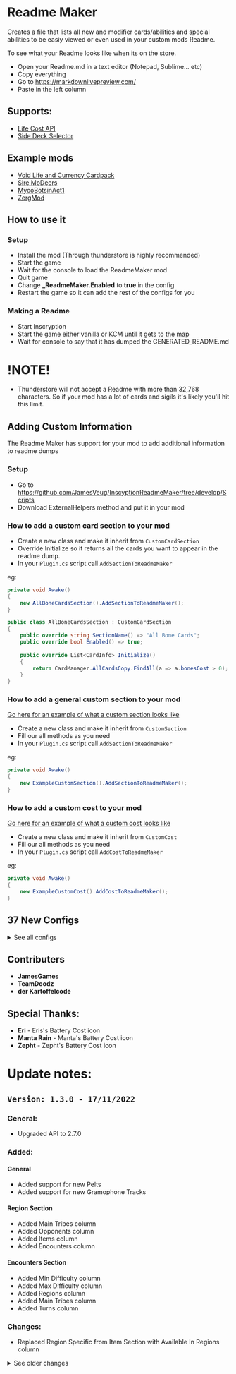 # Readme Maker
Creates a file that lists all new and modifier cards/abilities and special abilities to be easiy viewed or even used in your custom mods Readme.



To see what your Readme looks like when its on the store.
- Open your Readme.md in a text editor (Notepad, Sublime... etc)
- Copy everything
- Go to https://markdownlivepreview.com/
- Paste in the left column

## Supports:
- [Life Cost API](https://inscryption.thunderstore.io/package/Void_Slime/Life_Cost_API/)
- [Side Deck Selector](https://inscryption.thunderstore.io/package/Infiniscryption/Side_Deck_Selector/)

## Example mods
- [Void Life and Currency Cardpack](https://inscryption.thunderstore.io/package/Void_Slime/Void_Life_and_Currency_Cardpack/)
- [Sire MoDeers](https://inscryption.thunderstore.io/package/Sire/Sire_MoDeers/)
- [MycoBotsinAct1](https://inscryption.thunderstore.io/package/Cevin2006/MycoBotsinAct1/)
- [ZergMod](https://inscryption.thunderstore.io/package/JamesGames/ZergMod/)


## How to use it

### Setup
- Install the mod (Through thunderstore is highly recommended)
- Start the game
- Wait for the console to load the ReadmeMaker mod
- Quit game
- Change **_ReadmeMaker.Enabled** to **true** in the config
- Restart the game so it can add the rest of the configs for you 

### Making a Readme
- Start Inscryption
- Start the game either vanilla or KCM until it gets to the map
- Wait for console to say that it has dumped the GENERATED_README.md


# !NOTE!
- Thunderstore will not accept a Readme with more than 32,768 characters. So if your mod has a lot of cards and sigils it's likely you'll hit this limit.


## Adding Custom Information
The Readme Maker has support for your mod to add additional information to readme dumps

### Setup
- Go to https://github.com/JamesVeug/InscyptionReadmeMaker/tree/develop/Scripts
- Download ExternalHelpers method and put it in your mod

### How to add a custom card section to your mod
- Create a new class and make it inherit from `CustomCardSection` 
- Override Initialize so it returns all the cards you want to appear in the readme dump.
- In your `Plugin.cs` script call `AddSectionToReadmeMaker`


eg:
```csharp
private void Awake()
{
    new AllBoneCardsSection().AddSectionToReadmeMaker();
}
```

```csharp
public class AllBoneCardsSection : CustomCardSection
{
    public override string SectionName() => "All Bone Cards";
    public override bool Enabled() => true;
    
    public override List<CardInfo> Initialize()
    {
        return CardManager.AllCardsCopy.FindAll(a => a.bonesCost > 0);
    }
}
```

### How to add a general custom section to your mod
[Go here for an example of what a custom section looks like](https://github.com/JamesVeug/InscyptionReadmeMaker/blob/develop/Scripts/ExternalHelpers/Examples/ExampleCustomSection.cs)
- Create a new class and make it inherit from `CustomSection`
- Fill our all methods as you need
- In your `Plugin.cs` script call `AddSectionToReadmeMaker`

eg:
```csharp
private void Awake()
{
    new ExampleCustomSection().AddSectionToReadmeMaker();
}
```

### How to add a custom cost to your mod
[Go here for an example of what a custom cost looks like](https://github.com/JamesVeug/InscyptionReadmeMaker/blob/develop/Scripts/ExternalHelpers/Examples/ExampleCustomCost.cs)
- Create a new class and make it inherit from `CustomCost`
- Fill our all methods as you need
- In your `Plugin.cs` script call `AddCostToReadmeMaker`

eg:
```csharp
private void Awake()
{
    new ExampleCustomCost().AddCostToReadmeMaker();
}
```

## 37 New Configs

<details>
  <summary>See all configs</summary>

## 37 New Configs
|Section|Key|Description|
|:-|:-|:-|
|1. Readme Maker|Enabled|Should the ReadmeMaker create a GeneratedReadme?|
|1. Readme Maker|Save To|Where to save the generated readme to. If blank will be same folder as ReadmeMaker.dll. See console for exact location after making a readme.|
|2. General|Display By|Changes how the cards, abilities and special abilities are displayed.|
|2. General|Filter by JSONLoader Mod Prefix|Show .jdlr cards with a specific Mod Prefix. Disable by leaving blank.|
|2. General|Filter by Mod GUID|Only cards, sigils... etc related to this mods GUID. Disable by leaving blank.|
|2. General|Header Size|How big should the header be? (Does not work for type Foldout!|
|2. General|Header Type|How should the header be shown? (Unaffected by Size)|
|2. General|Ignore Empty Columns|True=Any columns that have no data will not be shown, False=All columns shown even if it has no data to show.|
|2. General|Ignore Mod by GUID|Ignore mods using these guids. Separate multiple guids by a comma. Disable by leaving blank.|
|2. General|Show GUIDs|Show the mod GUID for each sigils, tribes... etc.|
|2. General|Sort By|Changes the order of how rows in sections are displayed.|
|2. General|Sort by Ascending|True=Names will be ordered from A-Z, False=Z-A... etc.|
|3. Toggle Sections|Show Boons|Show all new Boons added in its own section..|
|3. Toggle Sections|Show Cards Modified|Show a section that lists all the cards modified.|
|3. Toggle Sections|Show Configs|Should the Readme Maker show a section listing all the new configs added?|
|3. Toggle Sections|Show Encounters|Show all new encounters added in its own section..|
|3. Toggle Sections|Show Kaycees Mod Challenges|Show all new challenges added for Kaycee's mod.|
|3. Toggle Sections|Show Kaycees Mod Starter Decks|Show all new starter decks for Kaycee's mod.|
|3. Toggle Sections|Show Map Nodes|Show all new map nodes added in its own section..|
|3. Toggle Sections|Show Regions|Show all new regions.|
|3. Toggle Sections|Show Side Decks|Show a section that lists all the custom side deck cards.|
|3. Toggle Sections|Show Sigils|Show all new sigils listed on cards in its own section.|
|3. Toggle Sections|Show Special Abilities|Show all new special abilities listed on cards in its own section.|
|3. Toggle Sections|Show Tribes|Show all new tribes added in its own section.|
|4. Card Section Options|Align Cost|Centers the cost of the costs. (Adds a lot of characters)|
|4. Card Section Options|Join duplicate Sigils|If a card has 2 of the same sigil, it will show as Fledgling(x2) instead of Fledgling, Fledgling.|
|4. Card Section Options|Show Cost Min Collapse Amount|Minimum amount before costs are shown as (icon)5 instead of (icon)(icon)...etc|
|4. Card Section Options|Show Evolutions|Show what each card can evolve into when given Fledgling. (Wolf Cub -> Wolf, Elf Fawn -> Elf... etc).|
|4. Card Section Options|Show Frozen Away|Show what each card turns into when killed given the Frozen Away sigil. (Frozen Possum -> Possum... etc).|
|4. Card Section Options|Show Sigils|Show what each cards Sigils are. (Waterborne, Fledgling... etc).|
|4. Card Section Options|Show Specials|Show what each cards Special Abilities are. (Ouroboros, Mirror, CardsInHand... etc).|
|4. Card Section Options|Show Tail|Show what each card will leave behind before attacked. (Skink -> Skink Tail... etc).|
|4. Card Section Options|Show Traits|Show what Traits each card has (KillSurvivors, Ant, Goat, Pelt, Terrain... etc).|
|4. Card Section Options|Show Tribes|Show what Tribes each card has (Insect, Canine... etc).|
|4. Card Section Options|Show Unobtainable Cards|Show cards that can not be added to your deck.  (Trail cards, Frozen Away Cards, Evolutions... etc)|
|4. Card Section Options|Sort Type|Changes the order that the cards will be displayed in.|
|4. Card Section Options|Sort by Ascending|True=Names will be ordered from A-Z, False=Z-A... etc|

</details>


## Contributers
- **JamesGames**
- **TeamDoodz**
- **der Kartoffelcode**

## Special Thanks:
- **Eri** - Eris's Battery Cost icon
- **Manta Rain** - Manta's Battery Cost icon
- **Zepht** - Zepht's Battery Cost icon


# Update notes:

## `Version: 1.3.0 - 17/11/2022`
### General:
- Upgraded API to 2.7.0
 
### Added:
#### General
- Added support for new Pelts
- Added support for new Gramophone Tracks

#### Region Section
- Added Main Tribes column
- Added Opponents column
- Added Items column
- Added Encounters column

#### Encounters Section
- Added Min Difficulty column
- Added Max Difficulty column
- Added Regions column
- Added Main Tribes column
- Added Turns column

### Changes:
- Replaced Region Specific from Item Section with Available In Regions column

<details>
  <summary>See older changes</summary>


## `Version: 1.2.0 - 6/11/2022`
### General:
- The Readme Maker creates a separate GENERATED_README per mod now!

### Added:
- Added support for new Consumable Items


## `Version: 1.1.0 - 2/10/2022`
### Added:
- Support for custom Sections from mods
- Support for custom card Sections from mods
- Support for custom costs from mods


## `Version: 1.0.0 - 29/6/2022`
### General:
- New Icon!
- ReadmeMaker now loads before all other mods but after API.
- Changed mod GUID to _jamesgames.inscryption.readmemaker
- Refactored configs.

### Added:
- Added Modified Cards section
- Added GUID column to all sections. Shows when *Show GUIDs* is on.
- Added Mod Prefix column to all card sections. Shows when *Show GUIDs* is on.
- Added Card Count to Tribe section
- Added Config to show Show GUIDs for all sections. Off by default
- Added Config to filter mods by GUID
- Added Config to filter mods by Mod Prefix
- Added Config to ignore mods by GUID
- Added Config to sort everything by Ascending or Descending

### Fixed:
- Fixed Tribes incorrectly appearing
- Fixed New Cards section disabling when Ascension starer decks disabled
- Fixed Disabling Tribe column not working
- Fixed Disabling Config section not working
- Fixed MapNode Section showing wrong GUID.
- Fixed Patches running when Readme Maker is disabled
- Fixed Extra space appearing for Sigils and Special Abilities 

## `Version: 0.11.0 - 27/3/2022`
### General:
- Bumped API requirement to 2.4

### Added:
- New Boon section
- New Region section

### Fixed:
- Fixed new Map nodes not appearing using new API manager
- Fixed new challenges breaking Readme dump
- Fixed new starter deck section appearing even when disabled

## `Version: 0.10.0 - 27/3/2022`
### General:
- Bumped API to 2.1

### Added:
- New Tribe section
- New Encounter section

### Fixed:
- Fixed cards missing a displayName causing a NullReference
- Fixed Map node section not showing 

## `Version: 0.9.0 - 25/3/2022`
### General:
- Combined Summary and dropdowns
- Removed List display type

### Added:
- Added custom Map node section with Config support
- Added custom Ascension Challenge section with Config support
- Added custom Ascension Starter Deck section with Config support
- Added Money cost support
- Added Life cost support

### Fixed:
- Fixed LifeMoney cost not working
- Added cards only accessible by tail not showing in list

## `Version: 0.8.0 - 22/3/2022`
### General:
- Api v2.0/Kaycees mod support (Modified Cards not supported yet)

### Added:
- Tail column added with config

## `Version: 0.7.0 - 12/3/2022`
### General:
- Power for cards now uses baseDamage instead. No longer modified by the game.
- Health for cards now uses baseDamage instead. No longer modified by the game.

### Added:
- Frozen Away column added with config

### Fixed:
- Evolution cards not appearing in card list when `Show Unobtainable Cards` is off. 

## `Version: 0.6.0 - 27/2/2022`
### General:
- Mods can now override the names of custom tribes/traits/SpecialStatInfo to be shown correctly.
- Cards are sorted by name by default
- Unobtainable cards are now shown by default

### Added:
- Support for mods to add their own additions to this.
- Config to show a section for custom Configs from specific mods
- Config to enable/disable mod. (Starts off in case mods use this as a dependency)
- Config to change Header Size
- Config to change Header to a dropdown (Doesn't work with sizes)
- Added Bells and CardsInHand SpecialStatInfo support

### Fixed:
- Error when trying to show costs that do not have a single image to show.
- Double up costs when larger than a the largest single image.


## `Version: 0.5.0 - 23/2/2022`
### General:
- Duplicate Sigils on cards are combiend to be Waterborne(x2) instead of Waterborne, Waterborne.
- Added support for viewing modified cards
- Added support for cards to show vanilla stat modifiers (Ant, Mirror... etc)
- Added support for viewing side deck cards
- Readme is now dumped when starting the game instead of waiting 5 seconds
- Did some refactoring for better understand errors when reported

### Added:
- Config to show/hide a side deck card section
- Config to show/hide a modified card section
- Config to combine sigils on cards to be Waterborne(x2) instead of Waterborne, Waterborne.
- Config to show/hide sigil sections
- Config to show/hide special abilities sections

### Fixed:
- Potential fix for Readme maker not working when installed manually
- Sigils with no rulebook name are now ignored in their sections
- Special Abilities with no rulebook name are now ignored in their sections


## `Version: 0.4.0 - 18/2/2022`
### General:
- Refactored how Config works. So you'll need to delete your config so it makes a new one with the correct options.
- Greatly reduced character count

### Added:
- Support for Life Cost
- Config Disable aligning of images
- Config to disable Tribes
- Config to disable Traits
- Config to disable Special Abilites


### Removed:
- Removed Manta's Energy icon because there isn't support for multiple image types per cost yet
- Removed Zepht's Energy icon because there isn't support for multiple image types per cost yet


## `Version: 0.3.0 - 7/2/2022`
### Added:
- Config to change Display Type (List/Table). Table by Default since it uses less characters and looks better.
- Config to change where the readme is exported to.
- Support for descriptions with `[creature]`. Replaced with `A card bearing this sigil`. Thanks to TeamDoodz.


## `Version: 0.2.0 - 27/1/2022`
### Added:
- Config to change how the Readme will be shown
- Added Traits
- Added Tribes
- Added Energy Cost
- Added Mox Gem Costs
- Costs Larger than 4 will now show as (icon)X. Changeable 

### Changed:
- Compressed URLs to fit in more cards in the Readme

### Fixed:
- Icons not aligned


## `Version: 0.1.0 - 17/1/2022`
### General:
- Initial Release

</details>